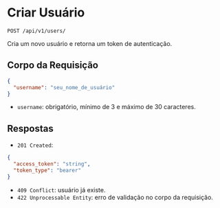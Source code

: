 # Criar Usuário

`POST /api/v1/users/`

Cria um novo usuário e retorna um token de autenticação.

## Corpo da Requisição

```json
{
  "username": "seu_nome_de_usuário"
}
```

- `username`: obrigatório, mínimo de 3 e máximo de 30 caracteres.

## Respostas

- `201 Created`:

```json
{
  "access_token": "string",
  "token_type": "bearer"
}
```

- `409 Conflict`: usuário já existe.
- `422 Unprocessable Entity`: erro de validação no corpo da requisição.
